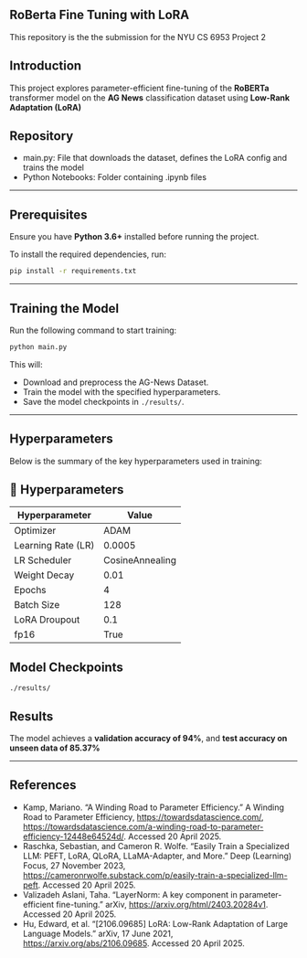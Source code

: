 ## RoBerta Fine Tuning with LoRA
This repository is the the submission for the NYU CS 6953 Project 2

## Introduction

This project explores parameter-efficient fine-tuning of the **RoBERTa** transformer model on the **AG News** classification dataset using **Low-Rank Adaptation (LoRA)**

## Repository
- main.py: File that downloads the dataset, defines the LoRA config and trains the model
- Python Notebooks: Folder containing .ipynb files

---
## Prerequisites

Ensure you have **Python 3.6+** installed before running the project.

To install the required dependencies, run:

```sh
pip install -r requirements.txt
```

---

## Training the Model

Run the following command to start training:

```sh
python main.py
```

This will:

- Download and preprocess the AG-News Dataset.
- Train the model with the specified hyperparameters.
- Save the model checkpoints in `./results/`.

---

## Hyperparameters

Below is the summary of the key hyperparameters used in training:

## 🔧 Hyperparameters

| **Hyperparameter**         | **Value**                      |
|---------------------------|--------------------------------|
| Optimizer                 | ADAM                           |
| Learning Rate (LR)        | 0.0005                         |
| LR Scheduler              | CosineAnnealing                |
| Weight Decay              | 0.01                           |
| Epochs                    | 4                              |
| Batch Size                | 128                            |
| LoRA Droupout             | 0.1                            |
| fp16                      | True                           |


## Model Checkpoints

```
./results/
```

## Results

The model achieves a **validation accuracy of 94%**, and **test accuracy on unseen data of 85.37%**

---

## References

- Kamp, Mariano. “A Winding Road to Parameter Efficiency.” A Winding Road to Parameter Efficiency, https://towardsdatascience.com/, https://towardsdatascience.com/a-winding-road-to-parameter-efficiency-12448e64524d/. Accessed 20 April 2025.
- Raschka, Sebastian, and Cameron R. Wolfe. “Easily Train a Specialized LLM: PEFT, LoRA, QLoRA, LLaMA-Adapter, and More.” Deep (Learning) Focus, 27 November 2023, https://cameronrwolfe.substack.com/p/easily-train-a-specialized-llm-peft. Accessed 20 April 2025.
- Valizadeh Aslani, Taha. “LayerNorm: A key component in parameter-efficient fine-tuning.” arXiv, https://arxiv.org/html/2403.20284v1. Accessed 20 April 2025.
- Hu, Edward, et al. “[2106.09685] LoRA: Low-Rank Adaptation of Large Language Models.” arXiv, 17 June 2021, https://arxiv.org/abs/2106.09685. Accessed 20 April 2025.